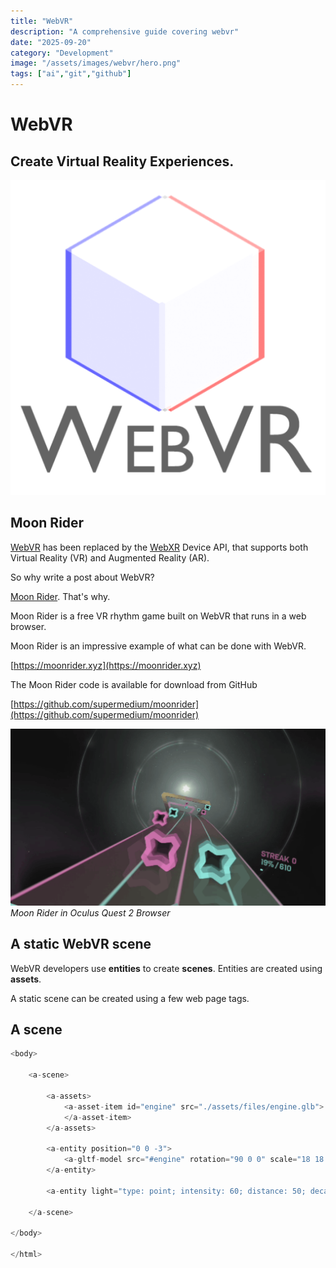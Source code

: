 ```yaml
---
title: "WebVR"
description: "A comprehensive guide covering webvr"
date: "2025-09-20"
category: "Development"
image: "/assets/images/webvr/hero.png"
tags: ["ai","git","github"]
---
```


# WebVR

## Create Virtual Reality Experiences.

![](/assets/images/webvr/webvr-logo-square-512x512.png)


## Moon Rider

[WebVR](https://webvr.info) has been replaced by the [WebXR](https://github.com/immersive-web) Device API, that supports both Virtual Reality (VR) and Augmented Reality (AR).

So why write a post about WebVR?

[Moon Rider](https://moonrider.xyz). That's why.

Moon Rider is a free VR rhythm game built on WebVR that runs in a web browser.

Moon Rider is an impressive example of what can be done with WebVR.

[https://moonrider.xyz](https://moonrider.xyz)

The Moon Rider code is available for download from GitHub

[https://github.com/supermedium/moonrider](https://github.com/supermedium/moonrider)

![](/assets/images/webvr/image0-4-1334x750.png)
*Moon Rider in Oculus Quest 2 Browser*


## A static WebVR scene

WebVR developers use **entities** to create **scenes**. Entities are created using **assets**.

A static scene can be created using a few web page tags.


## A scene

```javascript
<body>

    <a-scene>

        <a-assets>
            <a-asset-item id="engine" src="./assets/files/engine.glb">
            </a-asset-item>
        </a-assets>

        <a-entity position="0 0 -3">
            <a-gltf-model src="#engine" rotation="90 0 0" scale="18 18 18"></a-gltf-model>
        </a-entity>

        <a-entity light="type: point; intensity: 60; distance: 50; decay: 2" position="0 0 10"></a-entity>

    </a-scene>

</body>

</html>
```

